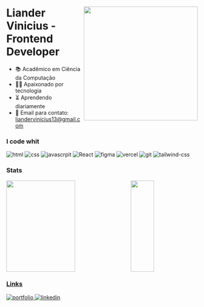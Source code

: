 <div>
  <img align="right" width= "300em" src="https://github.com/Lianderdev/Lianderdev/assets/127912394/e3a602c3-c82b-4b1d-acc5-6fb3ba70eb35">
  <h1>Liander Vinicius - Frontend Developer</h1>
  
  - 📚 Acadêmico em Ciência da Computação <br>
  - 👨‍💻 Apaixonado por tecnologia <br>
  -  ⏳ Aprendendo diariamente
  - 📧 Email para contato: liandervinicius13@gmail.com
          
  ### I code whit
  <div style="display: colunm"> 
      <img alt="html" src="https://img.shields.io/badge/HTML5-141321?style=for-the-badge&logo=html5"> 
      <img alt="css" src="https://img.shields.io/badge/CSS3-141321?style=for-the-badge&logo=css3&logoColor=1572B6">
      <img alt="javascrpit" src="https://img.shields.io/badge/JavaScript-141321?style=for-the-badge&logo=javascript&logoColor"> 
      <img alt="React" src="https://img.shields.io/badge/React-141321?style=for-the-badge&logo=react&logoColor=61DAFB"> 
      <img alt="figma" src="https://img.shields.io/badge/Figma-141321?style=for-the-badge&logo=figma"> 
      <img alt="vercel" src="https://img.shields.io/badge/Vercel-141321?style=for-the-badge&logo=vercel"> 
      <img alt="git" src="https://img.shields.io/badge/GIT-141321?style=for-the-badge&logo=git"> 
     <img alt="tailwind-css" src="https://img.shields.io/badge/Tailwind_CSS-141321?style=for-the-badge&logo=tailwind-css">
   </div>
</div>

### Stats
  <div>
      <a href="https://github.com/Lianderdev">  
      <img width= "60%" height="240em" src="https://github-readme-streak-stats.herokuapp.com/?user=Lianderdev&theme=radical&hide_border=false"/>
      <img width= "35%" height="240em" align="right" src="https://github-readme-stats.vercel.app/api/top-langs/?username=Lianderdev&theme=radical&size_weight=0.5&count_weight=0.5"  
       src="https://github.com/anuraghazra/github-readme-stats"/>
  </div>

### Links 
<div>
  <a href="https://lianderdev.vercel.app/" target="_blank">
    <img src="https://img.shields.io/badge/portfolio-000?style=for-the-badge&logo=ko-fi&logoColor=white" alt="portfolio">
  </a>
  <a href="https://www.linkedin.com/in/liander-vinicius/" target="_blank">
    <img src="https://img.shields.io/badge/linkedin-0A66C2?style=for-the-badge&logo=linkedin&logoColor=white" alt="linkedin">
  </a>
</div>




      
